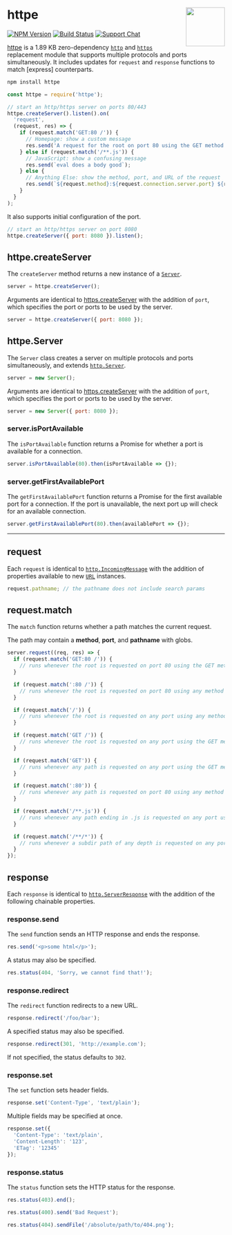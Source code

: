 # httpe [<img src="https://jonathantneal.github.io/node-logo.svg" alt="" width="90" height="90" align="right">][httpe]

[![NPM Version][npm-img]][npm-url]
[![Build Status][cli-img]][cli-url]
[![Support Chat][git-img]][git-url]

[httpe] is a 1.89 KB zero-dependency [`http`] and [`https`] replacement module
that supports multiple protocols and ports simultaneously. It includes updates
for `request` and `response` functions to match [express] counterparts.

```bash
npm install httpe
```

```js
const httpe = require('httpe');

// start an http/https server on ports 80/443
httpe.createServer().listen().on(
  'request',
  (request, res) => {
    if (request.match('GET:80 /')) {
      // Homepage: show a custom message
      res.send('A request for the root on port 80 using the GET method');
    } else if (request.match('/**.js')) {
      // JavaScript: show a confusing message
      res.send(`eval does a body good`);
    } else {
      // Anything Else: show the method, port, and URL of the request
      res.send(`${request.method}:${request.connection.server.port} ${request.pathname}`);
    }
  }
);
```

It also supports initial configuration of the port.

```js
// start an http/https server on port 8080
httpe.createServer({ port: 8080 }).listen();
```

## httpe.createServer

The `createServer` method returns a new instance of a [`Server`](#httpe.Server).

```js
server = httpe.createServer();
```

Arguments are identical to
[https.createServer](https://nodejs.org/api/https.html#https_https_createserver_options_requestlistener)
with the addition of `port`, which specifies the port or ports to be used by
the server.

```js
server = httpe.createServer({ port: 8080 });
```

## httpe.Server

The `Server` class creates a server on multiple protocols and ports
simultaneously, and extends 
[`http.Server`](https://nodejs.org/api/http.html#http_class_http_server).

```js
server = new Server();
```

Arguments are identical to
[https.createServer](https://nodejs.org/api/https.html#https_https_createserver_options_requestlistener)
with the addition of `port`, which specifies the port or ports to be used by
the server.

```js
server = new Server({ port: 8080 });
```

### server.isPortAvailable

The `isPortAvailable` function returns a Promise for whether a port is
available for a connection.

```js
server.isPortAvailable(80).then(isPortAvailable => {});
```

### server.getFirstAvailablePort

The `getFirstAvailablePort` function returns a Promise for the first available
port for a connection. If the port is unavailable, the next port up will
check for an available connection.

```js
server.getFirstAvailablePort(80).then(availablePort => {});
```

---

## request

Each `request` is identical to
[`http.IncomingMessage`](https://nodejs.org/api/http.html#http_class_http_incomingmessage)
with the addition of properties available to new
[`URL`](https://nodejs.org/api/url.html#url_class_url) instances.

```js
request.pathname; // the pathname does not include search params
```

## request.match

The `match` function returns whether a path matches the current request.

The path may contain a **method**, **port**, and **pathname** with globs.

```js
server.request((req, res) => {
  if (request.match('GET:80 /')) {
    // runs whenever the root is requested on port 80 using the GET method
  }

  if (request.match(':80 /')) {
    // runs whenever the root is requested on port 80 using any method
  }

  if (request.match('/')) {
    // runs whenever the root is requested on any port using any method
  }

  if (request.match('GET /')) {
    // runs whenever the root is requested on any port using the GET method
  }

  if (request.match('GET')) {
    // runs whenever any path is requested on any port using the GET method
  }

  if (request.match(':80')) {
    // runs whenever any path is requested on port 80 using any method
  }

  if (request.match('/**.js')) {
    // runs whenever any path ending in .js is requested on any port using any method
  }

  if (request.match('/**/*')) {
    // runs whenever a subdir path of any depth is requested on any port using any method
  }
});
```

## response

Each `response` is identical to
[`http.ServerResponse`](https://nodejs.org/api/http.html#http_class_http_serverresponse)
with the addition of the following chainable properties.

### response.send

The `send` function sends an HTTP response and ends the response.

```js
res.send('<p>some html</p>');
```

A status may also be specified.

```js
res.status(404, 'Sorry, we cannot find that!');
```

### response.redirect

The `redirect` function redirects to a new URL.

```js
response.redirect('/foo/bar');
```

A specified status may also be specified.

```js
response.redirect(301, 'http://example.com');
```

If not specified, the status defaults to `302`.

### response.set

The `set` function sets header fields.

```js
response.set('Content-Type', 'text/plain');
```

Multiple fields may be specified at once.

```js
response.set({
  'Content-Type': 'text/plain',
  'Content-Length': '123',
  'ETag': '12345'
});
```

### response.status

The `status` function sets the HTTP status for the response.

```js
res.status(403).end();
```

```js
res.status(400).send('Bad Request');
```

```js
res.status(404).sendFile('/absolute/path/to/404.png');
```

[cli-img]: https://img.shields.io/travis/jonathantneal/httpe.svg
[cli-url]: https://travis-ci.org/jonathantneal/httpe
[git-img]: https://img.shields.io/badge/support-chat-blue.svg
[git-url]: https://gitter.im/postcss/postcss
[npm-img]: https://img.shields.io/npm/v/httpe.svg
[npm-url]: https://www.npmjs.com/package/httpe

[`http`]: https://nodejs.org/api/http.html
[`https`]: https://nodejs.org/api/https.html
[httpe]: https://github.com/jonathantneal/httpe
